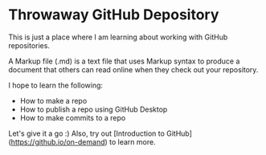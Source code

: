 # Throwaway GitHub Depository

This is just a place where I am learning about working with GitHub repositories.

A Markup file (.md) is a text file that uses Markup syntax to produce a document that others can read online when they check out your repository.

I hope to learn the following:

- How to make a repo
- How to publish a repo using GitHub Desktop
- How to make commits to a repo

Let's give it a go :) Also, try out [Introduction to GitHub] (https://github.io/on-demand) to learn more.